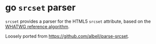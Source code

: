 # go `srcset` parser
`srcset` provides a parser for the HTML5 `srcset` attribute, based on the
[WHATWG reference algorithm](https://html.spec.whatwg.org/multipage/embedded-content.html#parse-a-srcset-attribute).

Loosely ported from <https://github.com/albell/parse-srcset>.
